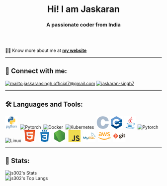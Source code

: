 <h1 align="center">Hi! I am Jaskaran</h1>
<h3 align="center">A passionate coder from India</h3>
<div align="left">
  <img src="https://komarev.com/ghpvc/?username=js302&style=flat-square&color=blue" alt=""/>
</div>
<br>

<!-- - 📫 Reach out to me [**here**](mailto:write2jaskaransingh@gmail.com) -->
👨‍💻 Know more about me at [**my website**](https://jsingh.vercel.app/) 

--- 

## 👋 Connect with me:
<p align="left">
<a href="mailto:jaskaransingh.official7@gmail.com" target="blank"><img align="center" src="https://img.shields.io/badge/Gmail-D14836?style=for-the-badge&logo=gmail&logoColor=white" alt="mailto:jaskaransingh.official7@gmail.com" height="30" width="100" /></a>  
<a href="https://linkedin.com/in/jaskaran-singh7" target="blank"><img align="center" src="https://raw.githubusercontent.com/rahuldkjain/github-profile-readme-generator/master/src/images/icons/Social/linked-in-alt.svg" alt="jaskaran-singh7" height="30" width="40" /></a>
<!-- <a href="https://www.instagram.com/jaskaran.s1ngh7/" target="blank"><img align="center" src="https://raw.githubusercontent.com/rahuldkjain/github-profile-readme-generator/master/src/images/icons/Social/instagram.svg" alt="jaskaran_.singh_" height="30" width="40" /></a> -->
<!-- <a href="https://twitter.com/7Jaskaran_Singh" target="blank"><img align="center" src="https://raw.githubusercontent.com/rahuldkjain/github-profile-readme-generator/master/src/images/icons/Social/twitter.svg" alt="7Jaskaran_Singh" height="30" width="40" /></a> -->
<!-- <a href="https://codeforces.com/profile/Pro-Coder" target="blank"><img align="center" src="https://cdn.jsdelivr.net/npm/simple-icons@3.0.1/icons/codeforces.svg" alt="Pro-Coder" height="30" width="40" /></a> -->
</p>

---

## 🛠️ Languages and Tools:
<div>
  <img src="https://github.com/devicons/devicon/blob/master/icons/python/python-original-wordmark.svg" title="Python" alt="Python" width="40" height="40"/>&nbsp;
  <img src="https://cdn.jsdelivr.net/gh/devicons/devicon/icons/pytorch/pytorch-original.svg" title="Pytorch" alt="Pytorch" width="40" height="40"/>&nbsp;
  <img src="https://cdn.jsdelivr.net/gh/devicons/devicon/icons/docker/docker-original.svg" title="Docker" alt="Docker" width="40" height="40"/>&nbsp;
  <img src="https://cdn.jsdelivr.net/gh/devicons/devicon/icons/kubernetes/kubernetes-plain.svg" title="Kubernetes" alt="Kubernetes" width="40" height="40"/>&nbsp;
  <img src="https://raw.githubusercontent.com/devicons/devicon/1119b9f84c0290e0f0b38982099a2bd027a48bf1/icons/c/c-original.svg" title="C" **alt="C" width="40" height="40"/>
  <img src="https://raw.githubusercontent.com/devicons/devicon/1119b9f84c0290e0f0b38982099a2bd027a48bf1/icons/cplusplus/cplusplus-original.svg" title="C++" **alt="C++" width="40" height="40"/>
<!--   <img src="https://raw.githubusercontent.com/devicons/devicon/1119b9f84c0290e0f0b38982099a2bd027a48bf1/icons/csharp/csharp-original.svg" title="C#" **alt="C#" width="40" height="40"/> -->
  <img src="https://raw.githubusercontent.com/devicons/devicon/1119b9f84c0290e0f0b38982099a2bd027a48bf1/icons/java/java-original.svg" title="Java" **alt="Java" width="40" height="40"/>
  <img src="https://cdn.jsdelivr.net/gh/devicons/devicon/icons/jenkins/jenkins-original.svg" title="Pytorch" alt="Pytorch" width="40" height="40"/>&nbsp;
  <img src="https://cdn.jsdelivr.net/gh/devicons/devicon/icons/linux/linux-original.svg" title="Linux" alt="Linux" width="40" height="40"/>&nbsp;
<!--   <img src="https://github.com/devicons/devicon/blob/master/icons/kotlin/kotlin-original.svg" title="Kotlin" alt="Kotlin" width="40" height="40"/>&nbsp; -->
  <img src="https://github.com/devicons/devicon/blob/master/icons/html5/html5-original.svg" title="HTML5" alt="HTML" width="40" height="40"/>&nbsp;
  <img src="https://github.com/devicons/devicon/blob/master/icons/css3/css3-plain-wordmark.svg"  title="CSS3" alt="CSS" width="40" height="40"/>&nbsp;
  <img src="https://github.com/devicons/devicon/blob/master/icons/nodejs/nodejs-original.svg" title="NodeJS" alt="NodeJS" width="40" height="40"/>&nbsp;
  <img src="https://github.com/devicons/devicon/blob/master/icons/javascript/javascript-original.svg" title="JavaScript" alt="JavaScript" width="40" height="40"/>&nbsp;
<!--   <img src="https://github.com/devicons/devicon/blob/master/icons/typescript/typescript-original.svg" title="TypeScript" alt="TypeScript" width="40" height="40"/>&nbsp; -->
  <img src="https://github.com/devicons/devicon/blob/master/icons/mysql/mysql-original-wordmark.svg" title="MySQL"  alt="MySQL" width="40" height="40"/>&nbsp;
  <img src="https://github.com/devicons/devicon/blob/master/icons/amazonwebservices/amazonwebservices-plain-wordmark.svg" title="AWS" alt="AWS" width="40" height="40"/>&nbsp;
  <img src="https://github.com/devicons/devicon/blob/master/icons/git/git-original-wordmark.svg" title="Git" **alt="Git" width="40" height="40"/>
</div>

---

## 💪 Stats:

<div id="stats" align="left">
<img src="https://github-readme-stats.vercel.app/api?username=js302&show_icons=true&theme=github_dark&hide=contribs,issues" alt="js302's Stats"/>
<!--   [![Anurag's GitHub stats-Dark](https://github-readme-stats.vercel.app/api?username=js302&show_icons=true&theme=dark#gh-dark-mode-only)](https://github.com/anuraghazra/github-readme-stats#gh-dark-mode-only) -->
</div>
<div id="langs" align="left">
<img src="https://github-readme-stats.vercel.app/api/top-langs/?username=js302&layout=compact&theme=github_dark" alt="js302's Top Langs"/>
</div>
<!-- <div id="streak" align="left">
  <img align="center" src="https://github-readme-streak-stats.herokuapp.com/?user=js302&theme=dracula" alt="streak" />
</div> -->


<!-- <div id="badges" align="center"> -->
<!--   <a href="https://www.linkedin.com/in/jaskaran-singh7/"> -->
<!--     <img src="https://img.shields.io/badge/LinkedIn-blue?style=for-the-badge&logo=linkedin&logoColor=white" alt="LinkedIn Badge"/> -->
<!--   </a> -->
<!--   <a href="https://mail.google.com/mail/u/1/?view=cm&fs=1&to=jaskaran20306@iiitd.ac.in&tf=1"> -->
<!--     <img src="https://img.shields.io/badge/Gmail-red?style=for-the-badge&logo=Gmail&logoColor=white" alt="Gmail Badge"/> -->
<!--   </a> -->
<!--   <a href="https://twitter.com/">
    <img src="https://img.shields.io/badge/Twitter-blue?style=for-the-badge&logo=twitter&logoColor=white" alt="Twitter Badge"/>
  </a> -->
<!-- </div> -->


